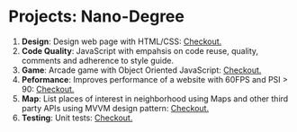 # Projects: Nano-Degree

1. **Design**: Design web page with HTML/CSS: [Checkout.](http://mohammedkhadar.github.io/p1/)
2. **Code Quality**: JavaScript with empahsis on code reuse, quality, comments and adherence to style guide.
3. **Game**: Arcade game with Object Oriented JavaScript: [Checkout.](http://mohammedkhadar.github.io/p3/)
4. **Peformance**: Improves performance of a website with 60FPS and PSI > 90: [Checkout.](http://mohammedkhadar.github.io/p4/)
5. **Map**: List places of interest in neighborhood using Maps and other third party APIs using MVVM design pattern: [Checkout.](http://mohammedkhadar.github.io/p5/)
6. **Testing**: Unit tests: [Checkout.](http://mohammedkhadar.github.io/p6/)

